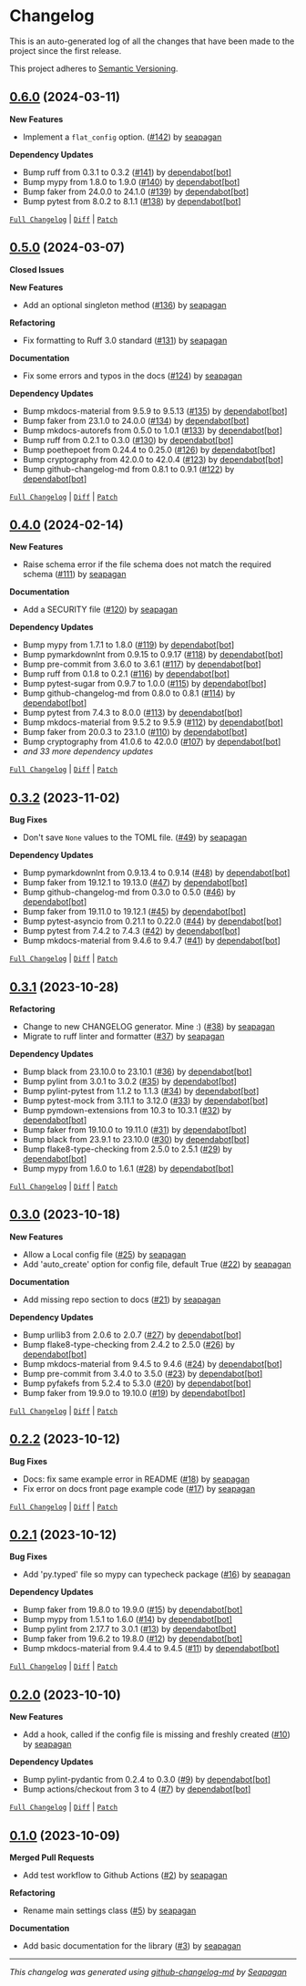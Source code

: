 # Changelog

This is an auto-generated log of all the changes that have been made to the
project since the first release.

This project adheres to [Semantic Versioning](https://semver.org/spec/v2.0.0.html).


## [0.6.0](https://github.com/seapagan/simple-toml-settings/releases/tag/0.6.0) (2024-03-11)

**New Features**

- Implement a `flat_config` option. ([#142](https://github.com/seapagan/simple-toml-settings/pull/142)) by [seapagan](https://github.com/seapagan)

**Dependency Updates**

- Bump ruff from 0.3.1 to 0.3.2 ([#141](https://github.com/seapagan/simple-toml-settings/pull/141)) by [dependabot[bot]](https://github.com/apps/dependabot)
- Bump mypy from 1.8.0 to 1.9.0 ([#140](https://github.com/seapagan/simple-toml-settings/pull/140)) by [dependabot[bot]](https://github.com/apps/dependabot)
- Bump faker from 24.0.0 to 24.1.0 ([#139](https://github.com/seapagan/simple-toml-settings/pull/139)) by [dependabot[bot]](https://github.com/apps/dependabot)
- Bump pytest from 8.0.2 to 8.1.1 ([#138](https://github.com/seapagan/simple-toml-settings/pull/138)) by [dependabot[bot]](https://github.com/apps/dependabot)

[`Full Changelog`](https://github.com/seapagan/simple-toml-settings/compare/0.5.0...0.6.0) | [`Diff`](https://github.com/seapagan/simple-toml-settings/compare/0.5.0...0.6.0.diff) | [`Patch`](https://github.com/seapagan/simple-toml-settings/compare/0.5.0...0.6.0.patch)

## [0.5.0](https://github.com/seapagan/simple-toml-settings/releases/tag/0.5.0) (2024-03-07)

**Closed Issues**


**New Features**

- Add an optional singleton method ([#136](https://github.com/seapagan/simple-toml-settings/pull/136)) by [seapagan](https://github.com/seapagan)

**Refactoring**

- Fix formatting to Ruff 3.0 standard ([#131](https://github.com/seapagan/simple-toml-settings/pull/131)) by [seapagan](https://github.com/seapagan)

**Documentation**

- Fix some errors and typos in the docs ([#124](https://github.com/seapagan/simple-toml-settings/pull/124)) by [seapagan](https://github.com/seapagan)

**Dependency Updates**

- Bump mkdocs-material from 9.5.9 to 9.5.13 ([#135](https://github.com/seapagan/simple-toml-settings/pull/135)) by [dependabot[bot]](https://github.com/apps/dependabot)
- Bump faker from 23.1.0 to 24.0.0 ([#134](https://github.com/seapagan/simple-toml-settings/pull/134)) by [dependabot[bot]](https://github.com/apps/dependabot)
- Bump mkdocs-autorefs from 0.5.0 to 1.0.1 ([#133](https://github.com/seapagan/simple-toml-settings/pull/133)) by [dependabot[bot]](https://github.com/apps/dependabot)
- Bump ruff from 0.2.1 to 0.3.0 ([#130](https://github.com/seapagan/simple-toml-settings/pull/130)) by [dependabot[bot]](https://github.com/apps/dependabot)
- Bump poethepoet from 0.24.4 to 0.25.0 ([#126](https://github.com/seapagan/simple-toml-settings/pull/126)) by [dependabot[bot]](https://github.com/apps/dependabot)
- Bump cryptography from 42.0.0 to 42.0.4 ([#123](https://github.com/seapagan/simple-toml-settings/pull/123)) by [dependabot[bot]](https://github.com/apps/dependabot)
- Bump github-changelog-md from 0.8.1 to 0.9.1 ([#122](https://github.com/seapagan/simple-toml-settings/pull/122)) by [dependabot[bot]](https://github.com/apps/dependabot)

[`Full Changelog`](https://github.com/seapagan/simple-toml-settings/compare/0.4.0...0.5.0) | [`Diff`](https://github.com/seapagan/simple-toml-settings/compare/0.4.0...0.5.0.diff) | [`Patch`](https://github.com/seapagan/simple-toml-settings/compare/0.4.0...0.5.0.patch)

## [0.4.0](https://github.com/seapagan/simple-toml-settings/releases/tag/0.4.0) (2024-02-14)

**New Features**

- Raise schema error if the file schema does not match the required schema ([#111](https://github.com/seapagan/simple-toml-settings/pull/111)) by [seapagan](https://github.com/seapagan)

**Documentation**

- Add a SECURITY file ([#120](https://github.com/seapagan/simple-toml-settings/pull/120)) by [seapagan](https://github.com/seapagan)

**Dependency Updates**

- Bump mypy from 1.7.1 to 1.8.0 ([#119](https://github.com/seapagan/simple-toml-settings/pull/119)) by [dependabot[bot]](https://github.com/apps/dependabot)
- Bump pymarkdownlnt from 0.9.15 to 0.9.17 ([#118](https://github.com/seapagan/simple-toml-settings/pull/118)) by [dependabot[bot]](https://github.com/apps/dependabot)
- Bump pre-commit from 3.6.0 to 3.6.1 ([#117](https://github.com/seapagan/simple-toml-settings/pull/117)) by [dependabot[bot]](https://github.com/apps/dependabot)
- Bump ruff from 0.1.8 to 0.2.1 ([#116](https://github.com/seapagan/simple-toml-settings/pull/116)) by [dependabot[bot]](https://github.com/apps/dependabot)
- Bump pytest-sugar from 0.9.7 to 1.0.0 ([#115](https://github.com/seapagan/simple-toml-settings/pull/115)) by [dependabot[bot]](https://github.com/apps/dependabot)
- Bump github-changelog-md from 0.8.0 to 0.8.1 ([#114](https://github.com/seapagan/simple-toml-settings/pull/114)) by [dependabot[bot]](https://github.com/apps/dependabot)
- Bump pytest from 7.4.3 to 8.0.0 ([#113](https://github.com/seapagan/simple-toml-settings/pull/113)) by [dependabot[bot]](https://github.com/apps/dependabot)
- Bump mkdocs-material from 9.5.2 to 9.5.9 ([#112](https://github.com/seapagan/simple-toml-settings/pull/112)) by [dependabot[bot]](https://github.com/apps/dependabot)
- Bump faker from 20.0.3 to 23.1.0 ([#110](https://github.com/seapagan/simple-toml-settings/pull/110)) by [dependabot[bot]](https://github.com/apps/dependabot)
- Bump cryptography from 41.0.6 to 42.0.0 ([#107](https://github.com/seapagan/simple-toml-settings/pull/107)) by [dependabot[bot]](https://github.com/apps/dependabot)
- *and 33 more dependency updates*

[`Full Changelog`](https://github.com/seapagan/simple-toml-settings/compare/0.3.2...0.4.0) | [`Diff`](https://github.com/seapagan/simple-toml-settings/compare/0.3.2...0.4.0.diff) | [`Patch`](https://github.com/seapagan/simple-toml-settings/compare/0.3.2...0.4.0.patch)

## [0.3.2](https://github.com/seapagan/simple-toml-settings/releases/tag/0.3.2) (2023-11-02)

**Bug Fixes**

- Don't save `None` values to the TOML file. ([#49](https://github.com/seapagan/simple-toml-settings/pull/49)) by [seapagan](https://github.com/seapagan)

**Dependency Updates**

- Bump pymarkdownlnt from 0.9.13.4 to 0.9.14 ([#48](https://github.com/seapagan/simple-toml-settings/pull/48)) by [dependabot[bot]](https://github.com/apps/dependabot)
- Bump faker from 19.12.1 to 19.13.0 ([#47](https://github.com/seapagan/simple-toml-settings/pull/47)) by [dependabot[bot]](https://github.com/apps/dependabot)
- Bump github-changelog-md from 0.3.0 to 0.5.0 ([#46](https://github.com/seapagan/simple-toml-settings/pull/46)) by [dependabot[bot]](https://github.com/apps/dependabot)
- Bump faker from 19.11.0 to 19.12.1 ([#45](https://github.com/seapagan/simple-toml-settings/pull/45)) by [dependabot[bot]](https://github.com/apps/dependabot)
- Bump pytest-asyncio from 0.21.1 to 0.22.0 ([#44](https://github.com/seapagan/simple-toml-settings/pull/44)) by [dependabot[bot]](https://github.com/apps/dependabot)
- Bump pytest from 7.4.2 to 7.4.3 ([#42](https://github.com/seapagan/simple-toml-settings/pull/42)) by [dependabot[bot]](https://github.com/apps/dependabot)
- Bump mkdocs-material from 9.4.6 to 9.4.7 ([#41](https://github.com/seapagan/simple-toml-settings/pull/41)) by [dependabot[bot]](https://github.com/apps/dependabot)

[`Full Changelog`](https://github.com/seapagan/simple-toml-settings/compare/0.3.1...0.3.2) | [`Diff`](https://github.com/seapagan/simple-toml-settings/compare/0.3.1...0.3.2.diff) | [`Patch`](https://github.com/seapagan/simple-toml-settings/compare/0.3.1...0.3.2.patch)

## [0.3.1](https://github.com/seapagan/simple-toml-settings/releases/tag/0.3.1) (2023-10-28)

**Refactoring**

- Change to new CHANGELOG generator. Mine :) ([#38](https://github.com/seapagan/simple-toml-settings/pull/38)) by [seapagan](https://github.com/seapagan)
- Migrate to ruff linter and formatter ([#37](https://github.com/seapagan/simple-toml-settings/pull/37)) by [seapagan](https://github.com/seapagan)

**Dependency Updates**

- Bump black from 23.10.0 to 23.10.1 ([#36](https://github.com/seapagan/simple-toml-settings/pull/36)) by [dependabot[bot]](https://github.com/apps/dependabot)
- Bump pylint from 3.0.1 to 3.0.2 ([#35](https://github.com/seapagan/simple-toml-settings/pull/35)) by [dependabot[bot]](https://github.com/apps/dependabot)
- Bump pylint-pytest from 1.1.2 to 1.1.3 ([#34](https://github.com/seapagan/simple-toml-settings/pull/34)) by [dependabot[bot]](https://github.com/apps/dependabot)
- Bump pytest-mock from 3.11.1 to 3.12.0 ([#33](https://github.com/seapagan/simple-toml-settings/pull/33)) by [dependabot[bot]](https://github.com/apps/dependabot)
- Bump pymdown-extensions from 10.3 to 10.3.1 ([#32](https://github.com/seapagan/simple-toml-settings/pull/32)) by [dependabot[bot]](https://github.com/apps/dependabot)
- Bump faker from 19.10.0 to 19.11.0 ([#31](https://github.com/seapagan/simple-toml-settings/pull/31)) by [dependabot[bot]](https://github.com/apps/dependabot)
- Bump black from 23.9.1 to 23.10.0 ([#30](https://github.com/seapagan/simple-toml-settings/pull/30)) by [dependabot[bot]](https://github.com/apps/dependabot)
- Bump flake8-type-checking from 2.5.0 to 2.5.1 ([#29](https://github.com/seapagan/simple-toml-settings/pull/29)) by [dependabot[bot]](https://github.com/apps/dependabot)
- Bump mypy from 1.6.0 to 1.6.1 ([#28](https://github.com/seapagan/simple-toml-settings/pull/28)) by [dependabot[bot]](https://github.com/apps/dependabot)

[`Full Changelog`](https://github.com/seapagan/simple-toml-settings/compare/0.3.0...0.3.1) | [`Diff`](https://github.com/seapagan/simple-toml-settings/compare/0.3.0...0.3.1.diff) | [`Patch`](https://github.com/seapagan/simple-toml-settings/compare/0.3.0...0.3.1.patch)

## [0.3.0](https://github.com/seapagan/simple-toml-settings/releases/tag/0.3.0) (2023-10-18)

**New Features**

- Allow a Local config file ([#25](https://github.com/seapagan/simple-toml-settings/pull/25)) by [seapagan](https://github.com/seapagan)
- Add 'auto_create' option for config file, default True ([#22](https://github.com/seapagan/simple-toml-settings/pull/22)) by [seapagan](https://github.com/seapagan)

**Documentation**

- Add missing repo section to docs ([#21](https://github.com/seapagan/simple-toml-settings/pull/21)) by [seapagan](https://github.com/seapagan)

**Dependency Updates**

- Bump urllib3 from 2.0.6 to 2.0.7 ([#27](https://github.com/seapagan/simple-toml-settings/pull/27)) by [dependabot[bot]](https://github.com/apps/dependabot)
- Bump flake8-type-checking from 2.4.2 to 2.5.0 ([#26](https://github.com/seapagan/simple-toml-settings/pull/26)) by [dependabot[bot]](https://github.com/apps/dependabot)
- Bump mkdocs-material from 9.4.5 to 9.4.6 ([#24](https://github.com/seapagan/simple-toml-settings/pull/24)) by [dependabot[bot]](https://github.com/apps/dependabot)
- Bump pre-commit from 3.4.0 to 3.5.0 ([#23](https://github.com/seapagan/simple-toml-settings/pull/23)) by [dependabot[bot]](https://github.com/apps/dependabot)
- Bump pyfakefs from 5.2.4 to 5.3.0 ([#20](https://github.com/seapagan/simple-toml-settings/pull/20)) by [dependabot[bot]](https://github.com/apps/dependabot)
- Bump faker from 19.9.0 to 19.10.0 ([#19](https://github.com/seapagan/simple-toml-settings/pull/19)) by [dependabot[bot]](https://github.com/apps/dependabot)

[`Full Changelog`](https://github.com/seapagan/simple-toml-settings/compare/0.2.2...0.3.0) | [`Diff`](https://github.com/seapagan/simple-toml-settings/compare/0.2.2...0.3.0.diff) | [`Patch`](https://github.com/seapagan/simple-toml-settings/compare/0.2.2...0.3.0.patch)

## [0.2.2](https://github.com/seapagan/simple-toml-settings/releases/tag/0.2.2) (2023-10-12)

**Bug Fixes**

- Docs: fix same example error in README ([#18](https://github.com/seapagan/simple-toml-settings/pull/18)) by [seapagan](https://github.com/seapagan)
- Fix error on docs front page example code ([#17](https://github.com/seapagan/simple-toml-settings/pull/17)) by [seapagan](https://github.com/seapagan)

[`Full Changelog`](https://github.com/seapagan/simple-toml-settings/compare/0.2.1...0.2.2) | [`Diff`](https://github.com/seapagan/simple-toml-settings/compare/0.2.1...0.2.2.diff) | [`Patch`](https://github.com/seapagan/simple-toml-settings/compare/0.2.1...0.2.2.patch)

## [0.2.1](https://github.com/seapagan/simple-toml-settings/releases/tag/0.2.1) (2023-10-12)

**Bug Fixes**

- Add 'py.typed' file so mypy can typecheck package ([#16](https://github.com/seapagan/simple-toml-settings/pull/16)) by [seapagan](https://github.com/seapagan)

**Dependency Updates**

- Bump faker from 19.8.0 to 19.9.0 ([#15](https://github.com/seapagan/simple-toml-settings/pull/15)) by [dependabot[bot]](https://github.com/apps/dependabot)
- Bump mypy from 1.5.1 to 1.6.0 ([#14](https://github.com/seapagan/simple-toml-settings/pull/14)) by [dependabot[bot]](https://github.com/apps/dependabot)
- Bump pylint from 2.17.7 to 3.0.1 ([#13](https://github.com/seapagan/simple-toml-settings/pull/13)) by [dependabot[bot]](https://github.com/apps/dependabot)
- Bump faker from 19.6.2 to 19.8.0 ([#12](https://github.com/seapagan/simple-toml-settings/pull/12)) by [dependabot[bot]](https://github.com/apps/dependabot)
- Bump mkdocs-material from 9.4.4 to 9.4.5 ([#11](https://github.com/seapagan/simple-toml-settings/pull/11)) by [dependabot[bot]](https://github.com/apps/dependabot)

[`Full Changelog`](https://github.com/seapagan/simple-toml-settings/compare/0.2.0...0.2.1) | [`Diff`](https://github.com/seapagan/simple-toml-settings/compare/0.2.0...0.2.1.diff) | [`Patch`](https://github.com/seapagan/simple-toml-settings/compare/0.2.0...0.2.1.patch)

## [0.2.0](https://github.com/seapagan/simple-toml-settings/releases/tag/0.2.0) (2023-10-10)

**New Features**

- Add a hook, called if the config file is missing and freshly created ([#10](https://github.com/seapagan/simple-toml-settings/pull/10)) by [seapagan](https://github.com/seapagan)

**Dependency Updates**

- Bump pylint-pydantic from 0.2.4 to 0.3.0 ([#9](https://github.com/seapagan/simple-toml-settings/pull/9)) by [dependabot[bot]](https://github.com/apps/dependabot)
- Bump actions/checkout from 3 to 4 ([#7](https://github.com/seapagan/simple-toml-settings/pull/7)) by [dependabot[bot]](https://github.com/apps/dependabot)

[`Full Changelog`](https://github.com/seapagan/simple-toml-settings/compare/0.1.0...0.2.0) | [`Diff`](https://github.com/seapagan/simple-toml-settings/compare/0.1.0...0.2.0.diff) | [`Patch`](https://github.com/seapagan/simple-toml-settings/compare/0.1.0...0.2.0.patch)

## [0.1.0](https://github.com/seapagan/simple-toml-settings/releases/tag/0.1.0) (2023-10-09)

**Merged Pull Requests**

- Add test workflow to Github Actions ([#2](https://github.com/seapagan/simple-toml-settings/pull/2)) by [seapagan](https://github.com/seapagan)

**Refactoring**

- Rename main settings class ([#5](https://github.com/seapagan/simple-toml-settings/pull/5)) by [seapagan](https://github.com/seapagan)

**Documentation**

- Add basic documentation for the library ([#3](https://github.com/seapagan/simple-toml-settings/pull/3)) by [seapagan](https://github.com/seapagan)

---
*This changelog was generated using [github-changelog-md](http://changelog.seapagan.net/) by [Seapagan](https://github.com/seapagan)*
